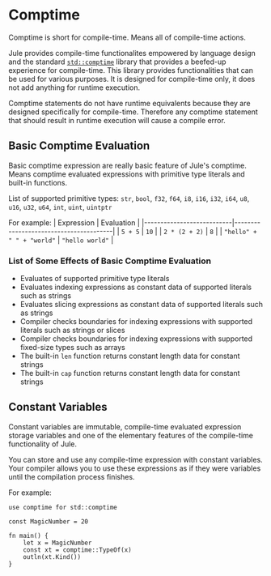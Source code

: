 # Comptime

Comptime is short for compile-time. Means all of compile-time actions.

Jule provides compile-time functionalites empowered by language design and the standard [`std::comptime`](/std/comptime) library that provides a beefed-up experience for compile-time. This library provides functionalities that can be used for various purposes. It is designed for compile-time only, it does not add anything for runtime execution.

Comptime statements do not have runtime equivalents because they are designed specifically for compile-time. Therefore any comptime statement that should result in runtime execution will cause a compile error.

## Basic Comptime Evaluation

Basic comptime expression are really basic feature of Jule's comptime. Means comptime evaluated expressions with primitive type literals and built-in functions.

List of supported primitive types: `str`, `bool`, `f32`, `f64`, `i8`, `i16`, `i32`, `i64`, `u8`, `u16`, `u32`, `u64`, `int`, `uint`, `uintptr`

For example:
| Expression                | Evaluation                             |
|---------------------------|----------------------------------------|
| `5 + 5`                   | `10`                                   |
| `2 * (2 + 2)`             | `8`                                    |
| `"hello" + " " + "world"` | `"hello world"`                        |

### List of Some Effects of Basic Comptime Evaluation

- Evaluates of supported primitive type literals
- Evaluates indexing expressions as constant data of supported literals such as strings
- Evaluates slicing expressions as constant data of supported literals such as strings
- Compiler checks boundaries for indexing expressions with supported literals such as strings or slices
- Compiler checks boundaries for indexing expressions with supported fixed-size types such as arrays
- The built-in `len` function returns constant length data for constant strings
- The built-in `cap` function returns constant length data for constant strings

## Constant Variables

Constant variables are immutable, compile-time evaluated expression storage variables and one of the elementary features of the compile-time functionality of Jule.

You can store and use any compile-time expression with constant variables. Your compiler allows you to use these expressions as if they were variables until the compilation process finishes.

For example:
```jule
use comptime for std::comptime

const MagicNumber = 20

fn main() {
    let x = MagicNumber
    const xt = comptime::TypeOf(x)
    outln(xt.Kind())
}
```